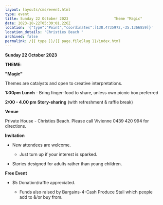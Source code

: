 ```yaml
---
layout: layouts/cms/event.html
type: event
title: Sunday 22 October 2023                     Theme "Magic"
date: 2023-10-22T05:39:01.226Z
location: '{"type":"Point","coordinates":[138.4735972,-35.1366859]}'
location_details: "Christies Beach "
archived: false
permalink: /{{ type }}/{{ page.fileSlug }}/index.html
---
```



**Sunday 22 October 2023**

**THEME**:

**"Magic"**

Themes are catalysts and open to creative interpretations.   

**1:00pm**  **Lunch** - Bring finger-food to share, unless own picnic box preferred

**2:00 - 4.00 pm**    **Story-sharing** (with refreshment & raffle break) 

**Venue**

Private House - Christies Beach. Please call Vivienne 0439 420 994 for directions.

**Invitation**  

* New attendees are welcome. 

  * Just turn up if your interest is sparked.
* Stories designed for adults rather than young children. 

**Free Event**   

* $5 Donation/raffle appreciated.

  * Funds also raised by Bargains-4-Cash Produce Stall which people add to &/or buy from.